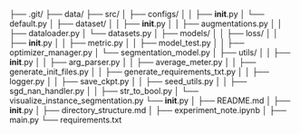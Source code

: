 ├── .git/
├── data/
├── src/
│   ├── configs/
│   │   ├── __init__.py
│       └── default.py
│   ├── dataset/
│   │   ├── __init__.py
│   │   ├── augmentations.py
│   │   ├── dataloader.py
│       └── datasets.py
│   ├── models/
│   │   ├── loss/
│   │   ├── __init__.py
│   │   ├── metric.py
│   │   ├── model_test.py
│   │   ├── optimizer_manager.py
│       └── segmentation_model.py
│   ├── utils/
│   │   ├── __init__.py
│   │   ├── arg_parser.py
│   │   ├── average_meter.py
│   │   ├── generate_init_files.py
│   │   ├── generate_requirements_txt.py
│   │   ├── logger.py
│   │   ├── save_ckpt.py
│   │   ├── seed_utils.py
│   │   ├── sgd_nan_handler.py
│   │   ├── str_to_bool.py
│       └── visualize_instance_segmentation.py
    └── __init__.py
│   ├── README.md
│   ├── __init__.py
│   ├── directory_structure.md
│   ├── experiment_note.ipynb
│   ├── main.py
    └── requirements.txt
